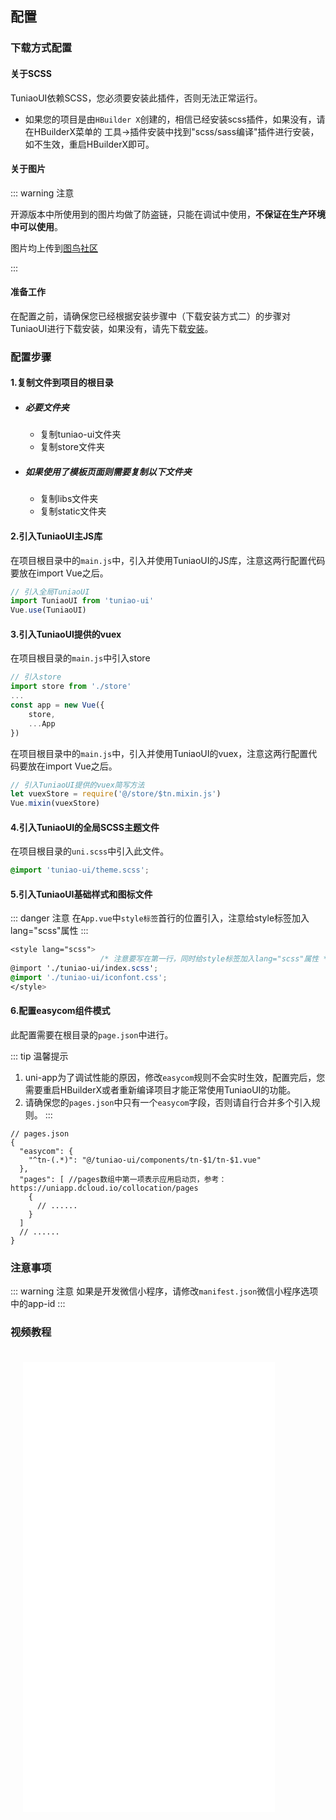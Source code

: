 ## 配置

### 下载方式配置

#### 关于SCSS

TuniaoUI依赖SCSS，您必须要安装此插件，否则无法正常运行。

- 如果您的项目是由`HBuilder X`创建的，相信已经安装scss插件，如果没有，请在HBuilderX菜单的 工具->插件安装中找到"scss/sass编译"插件进行安装， 如不生效，重启HBuilderX即可。



#### 关于图片

::: warning 注意

开源版本中所使用到的图片均做了防盗链，只能在调试中使用，**不保证在生产环境中可以使用**。

图片均上传到[图鸟社区](https://www.yuque.com/tuniao)

:::



#### 准备工作

在配置之前，请确保您已经根据安装步骤中（下载安装方式二）的步骤对TuniaoUI进行下载安装，如果没有，请先下载[安装](./install.md/#下载安装)。



### 配置步骤

#### 1.复制文件到项目的根目录

- ##### 必要文件夹

    - 复制tuniao-ui文件夹
    - 复制store文件夹

- ##### 如果使用了模板页面则需要复制以下文件夹

    - 复制libs文件夹
    - 复制static文件夹



#### 2.引入TuniaoUI主JS库

在项目根目录中的`main.js`中，引入并使用TuniaoUI的JS库，注意这两行配置代码要放在import Vue之后。

```javascript
// 引入全局TuniaoUI
import TuniaoUI from 'tuniao-ui'
Vue.use(TuniaoUI)
```



#### 3.引入TuniaoUI提供的vuex

在项目根目录的`main.js`中引入store

```js
// 引入store
import store from './store'
...
const app = new Vue({
    store,
    ...App
})
```

在项目根目录中的`main.js`中，引入并使用TuniaoUI的vuex，注意这两行配置代码要放在import Vue之后。

```js
// 引入TuniaoUI提供的vuex简写方法
let vuexStore = require('@/store/$tn.mixin.js')
Vue.mixin(vuexStore)
```



#### 4.引入TuniaoUI的全局SCSS主题文件

在项目根目录的`uni.scss`中引入此文件。

```scss
@import 'tuniao-ui/theme.scss';
```



#### 5.引入TuniaoUI基础样式和图标文件

::: danger 注意
在`App.vue`中`style标签`首行的位置引入，注意给style标签加入lang="scss"属性
:::

```scss
<style lang="scss">
                    /* 注意要写在第一行，同时给style标签加入lang="scss"属性 */
@import './tuniao-ui/index.scss';
@import './tuniao-ui/iconfont.css';
</style>
```



#### 6.配置easycom组件模式

此配置需要在根目录的`page.json`中进行。

::: tip 温馨提示
1. uni-app为了调试性能的原因，修改`easycom`规则不会实时生效，配置完后，您需要重启HBuilderX或者重新编译项目才能正常使用TuniaoUI的功能。
2. 请确保您的`pages.json`中只有一个`easycom`字段，否则请自行合并多个引入规则。
   :::

```
// pages.json
{
  "easycom": {
  	"^tn-(.*)": "@/tuniao-ui/components/tn-$1/tn-$1.vue"
  },
  "pages": [ //pages数组中第一项表示应用启动页，参考：https://uniapp.dcloud.io/collocation/pages
    {
      // ......
    }
  ]
  // ......
}
```



### 注意事项

::: warning 注意
如果是开发微信小程序，请修改`manifest.json`微信小程序选项中的app-id
:::

### 视频教程


<div class="col-md-24 col-sm-24 col-xs-24">
<iframe style="width: 80%;height: 720px;margin: 20px" src="//player.bilibili.com/player.html?aid=262383566&bvid=BV1Se411F7du&cid=886418409&page=1" scrolling="no" border="0" frameborder="no" framespacing="0" allowfullscreen="true"> </iframe>
</div>
